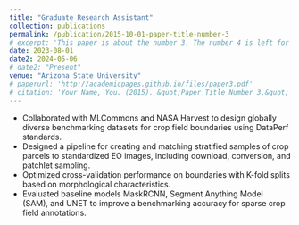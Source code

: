 ```yaml
---
title: "Graduate Research Assistant"
collection: publications
permalink: /publication/2015-10-01-paper-title-number-3
# excerpt: 'This paper is about the number 3. The number 4 is left for future work.'
date: 2023-08-01
date2: 2024-05-06
# date2: "Present"
venue: "Arizona State University"
# paperurl: 'http://academicpages.github.io/files/paper3.pdf'
# citation: 'Your Name, You. (2015). &quot;Paper Title Number 3.&quot; <i>Journal 1</i>. 1(3).'
---
```


- Collaborated with MLCommons and NASA Harvest to design globally diverse benchmarking datasets for crop field boundaries using DataPerf standards.
- Designed a pipeline for creating and matching stratified samples of crop parcels to standardized EO images, including download, conversion, and patchlet sampling.
- Optimized cross-validation performance on boundaries with K-fold splits based on morphological characteristics.
- Evaluated baseline models MaskRCNN, Segment Anything Model (SAM), and UNET to improve a benchmarking accuracy for sparse crop field annotations.
